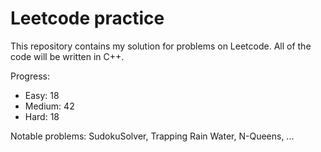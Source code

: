 # Leetcode practice

This repository contains my solution for problems on Leetcode. All of the code will be written in C++.

Progress:

- Easy: 18
- Medium: 42
- Hard: 18

Notable problems: SudokuSolver, Trapping Rain Water, N-Queens, ...
